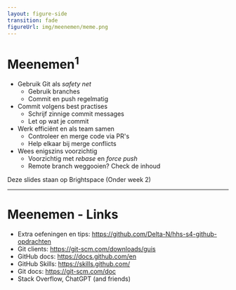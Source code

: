 ```yaml
---
layout: figure-side
transition: fade
figureUrl: img/meenemen/meme.png
---
```


# Meenemen<sup>1</sup>

- Gebruik Git als _safety net_
  - Gebruik branches
  - Commit en push regelmatig
- Commit volgens best practises
  - Schrijf zinnige commit messages
  - Let op wat je commit
- Werk efficiënt en als team samen
  - Controleer en merge code via PR's
  - Help elkaar bij merge conflicts
- Wees enigszins voorzichtig
  - Voorzichtig met _rebase_ en _force push_
  - Remote branch weggooien? Check de inhoud

<Footnotes separator>
  <Footnote :number=1>Deze slides staan op Brightspace (Onder week 2)</Footnote>
</Footnotes>

---

# Meenemen - Links

- Extra oefeningen en tips: https://github.com/Delta-N/hhs-s4-github-opdrachten
- Git clients: https://git-scm.com/downloads/guis
- GitHub docs: https://docs.github.com/en
- GitHub Skills: https://skills.github.com/
- Git docs: https://git-scm.com/doc
- Stack Overflow, ChatGPT (and friends)
